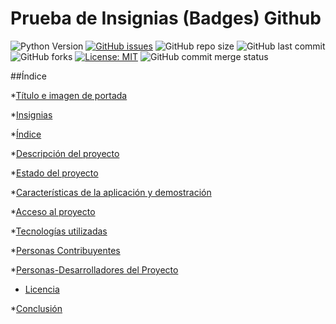 # Prueba de Insignias (Badges) Github

![Python Version](https://img.shields.io/pypi/pyversions/3)
[![GitHub issues](https://img.shields.io/github/issues/rotoapanta/prueba2)](https://github.com/rotoapanta/prueba2/issues)
![GitHub repo size](https://img.shields.io/github/repo-size/rotoapanta/prueba2)
![GitHub last commit](https://img.shields.io/github/last-commit/rotoapanta/prueba2)
![GitHub forks](https://img.shields.io/github/forks/rotoapanta/prueba2?style=plastic)
[![License: MIT](https://img.shields.io/badge/License-MIT-yellow.svg)](https://opensource.org/licenses/MIT)
![GitHub commit merge status](https://img.shields.io/github/commit-status/rotoapanta/prueba2/main/6a500cc65d)

##Índice

*[Título e imagen de portada](#Título-e-imagen-de-portada)

*[Insignias](#insignias)

*[Índice](#índice)

*[Descripción del proyecto](#descripción-del-proyecto)

*[Estado del proyecto](#Estado-del-proyecto)

*[Características de la aplicación y demostración](#Características-de-la-aplicación-y-demostración)

*[Acceso al proyecto](#acceso-proyecto)

*[Tecnologías utilizadas](#tecnologías-utilizadas)

*[Personas Contribuyentes](#personas-contribuyentes)

*[Personas-Desarrolladores del Proyecto](#personas-desarrolladores)

* [Licencia](#licencia)

*[Conclusión](#conclusión)
